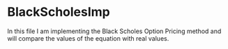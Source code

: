 # BlackScholesImp
In this file I am implementing the Black Scholes Option Pricing method and will compare the values of the equation with real values. 